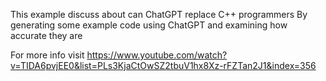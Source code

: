 This example discuss about can ChatGPT replace C++ programmers
By generating some example code using ChatGPT and examining how accurate they are 

For more info visit
https://www.youtube.com/watch?v=TIDA6pvjEE0&list=PLs3KjaCtOwSZ2tbuV1hx8Xz-rFZTan2J1&index=356





